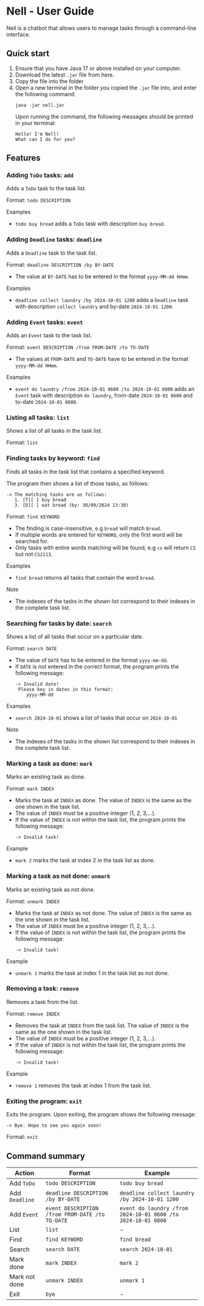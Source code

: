 # Nell - User Guide

Nell is a chatbot that allows users to manage tasks through a command-line interface. 

## Quick start
1. Ensure that you have Java 17 or above installed on your computer.
2. Download the latest `.jar` file from here.
3. Copy the file into the folder 
4. Open a new terminal in the folder you copied the `.jar` file into, and enter the following command:
   ```
   java -jar nell.jar
   ```
   Upon running the command, the following messages should be printed in your terminal:
   ```
   Hello! I'm Nell!
   What can I do for you?
   ```

## Features
### Adding `ToDo` tasks: `add`
Adds a `ToDo` task to the task list. 

Format: `todo DESCRIPTION`

Examples
* `todo buy bread` adds a `ToDo` task with description `buy bread`.

### Adding `Deadline` tasks: `deadline`
Adds a `Deadline` task to the task list.

Format: `deadline DESCRIPTION /by BY-DATE`
* The value at `BY-DATE` has to be entered in the format `yyyy-MM-dd HHmm`.

Examples
* `deadline collect laundry /by 2024-10-01 1200` adds a `Deadline` task with description `collect laundry`
and by-date `2024-10-01 1200`.

### Adding `Event` tasks: `event`
Adds an `Event` task to the task list.

Format: `event DESCRIPTION /from FROM-DATE /to TO-DATE`
* The values at `FROM-DATE` and `TO-DATE` have to be entered in the format `yyyy-MM-dd HHmm`.

Examples
* `event do laundry /from 2024-10-01 0600 /to 2024-10-01 0800` adds an `Event` task with description
`do laundry`, from-date `2024-10-01 0600` and to-date `2024-10-01 0800`.

### Listing all tasks: `list`
Shows a list of all tasks in the task list.

Format: `list`

### Finding tasks by keyword: `find`
Finds all tasks in the task list that contains a specified keyword.

The program then shows a list of those tasks, as follows:
```
-> The matching tasks are as follows:
   1. [T][ ] buy bread
   3. [D][ ] eat bread (by: 30/09/2024 13:30)
```

Format: `find KEYWORD`
* The finding is case-insensitive, e.g `bread` will match `Bread`.
* If multiple words are entered for `KEYWORD`, only the first word will be searched for. 
* Only tasks with entire words matching will be found, e.g `cs` will return `CS` but not `CS2113`.

Examples
* `find bread` returns all tasks that contain the word `bread`.

Note
* The indexes of the tasks in the shown list correspond to their indexes in the complete task list.

### Searching for tasks by date: `search`
Shows a list of all tasks that occur on a particular date.

Format: `search DATE`
* The value of `DATE` has to be entered in the format `yyyy-mm-dd`.
* If `DATE` is not entered in the correct format, the program prints the following message:
  ```
  -> Invalid date!
   Please key in dates in this format:
      yyyy-MM-dd
  ```

Examples
* `search 2024-10-01` shows a list of tasks that occur on `2024-10-01`

Note
* The indexes of the tasks in the shown list correspond to their indexes in the complete task list.

### Marking a task as done: `mark`
Marks an existing task as done.

Format: `mark INDEX`
* Marks the task at `INDEX` as done. The value of `INDEX` is the same as the one shown in the task list.
* The value of `INDEX` must be a positive integer (1, 2, 3,...).
* If the value of `INDEX` is not within the task list, the program prints the following message:
  ```
  -> Invalid task!
  ```
  
Example
* `mark 2` marks the task at index 2 in the task list as done.

### Marking a task as not done: `unmark`
Marks an existing task as not done.

Format: `unmark INDEX`
* Marks the task at `INDEX` as not done. The value of `INDEX` is the same as the one shown in the task list.
* The value of `INDEX` must be a positive integer (1, 2, 3,...).
* If the value of `INDEX` is not within the task list, the program prints the following message:
  ```
  -> Invalid task!
  ```
  
Example
* `unmark 1` marks the task at index 1 in the task list as not done.

### Removing a task: `remove`
Removes a task from the list.

Format: `remove INDEX`
* Removes the task at `INDEX` from the task list. The value of `INDEX` is the same as the one shown in the task list.
* The value of `INDEX` must be a positive integer (1, 2, 3,...).
* If the value of `INDEX` is not within the task list, the program prints the following message:
    ```
  -> Invalid task!
  ```
  
Example
* `remove 1` removes the task at index 1 from the task list.

### Exiting the program: `exit`
Exits the program.
Upon exiting, the program shows the following message:
```
-> Bye. Hope to see you again soon!
```

Format: `exit`

## Command summary

| Action         | Format                                          | Example                                                      |
|----------------|-------------------------------------------------|--------------------------------------------------------------|
| Add `ToDo`     | `todo DESCRIPTION`                              | `todo buy bread`                                             |
| Add `Deadline` | `deadline DESCRIPTION /by BY-DATE`              | `deadline collect laundry /by 2024-10-01 1200`               |
| Add `Event`    | `event DESCRIPTION /from FROM-DATE /to TO-DATE` | `event do laundry /from 2024-10-01 0600 /to 2024-10-01 0800` |
| List           | `list`                                          | -                                                            |
| Find           | `find KEYWORD`                                  | `find bread`                                                 |
| Search         | `search DATE`                                   | `search 2024-10-01`                                          |
| Mark done      | `mark INDEX`                                    | `mark 2`                                                     |
| Mark not done  | `unmark INDEX`                                  | `unmark 1`                                                   |
| Exit           | `bye`                                           | -                                                            |
